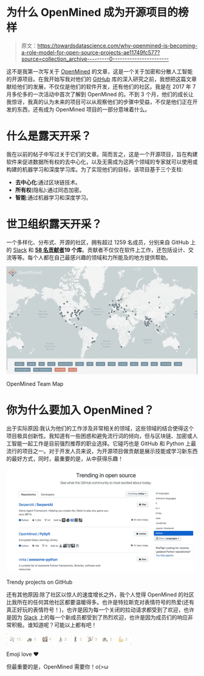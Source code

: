 # 为什么 OpenMined 成为开源项目的榜样

> 原文：<https://towardsdatascience.com/why-openmined-is-becoming-a-role-model-for-open-source-projects-ae11749fc577?source=collection_archive---------0----------------------->

这不是我第一次写关于 [OpenMined](https://openmined.org) 的文章，这是一个关于加密和分散人工智能的开源项目。在我开始写我对他们的 [GitHub](https://github.com/OpenMined) 库的深入研究之前，我想把这篇文章献给他们的发展，不仅仅是他们的软件开发，还有他们的社区。我是在 2017 年 7 月多伦多的一次活动中首次了解到 OpenMined 的。不到 3 个月，他们的成长让我惊讶，我真的认为未来的项目可以从观察他们的步骤中受益，不仅是他们正在开发的东西，还有成为 OpenMined 项目的一部分意味着什么。

# 什么是露天开采？

我在以前的帖子中写过关于它们的文章。简而言之，这是一个开源项目，旨在构建软件来促进数据所有权的去中心化，以及无需成为这两个领域的专家就可以使用或构建的机器学习和深度学习库。为了实现他们的目标，该项目基于三个支柱:

*   **去中心化**:通过区块链技术。
*   **所有权**(隐私):通过同态加密。
*   **智能**:通过机器学习和深度学习。

# **世卫组织**露天开采？

一个多样化、分布式、开源的社区，拥有超过 1259 名成员，分别来自 GitHub 上的 [Slack](https://join.slack.com/t/openmined/shared_invite/enQtMjQzNjExMzkwODgyLTQ5YWNiOWE0OTRkNDhjNDNhOTkwZThjOTJiZWVhOGE1ZGU1Njg0YTRhNWYxZWY1NTZmNWZmY2EyMGI1NjA5N2M) 和 [**58 名贡献者**](https://github.com/orgs/OpenMined/people)**19 个库**。贡献者不仅仅在软件上工作，还包括设计、交流等等。每个人都在自己最感兴趣的领域和力所能及的地方提供帮助。

![](img/178ae510d27ceaf128ee6dccb3aa5673.png)

OpenMined Team Map

# 你为什么要加入 OpenMined？

出于实际原因:我认为他们的工作涉及非常相关的领域，这些领域的结合使得这个项目极具创新性。我知道有一些困惑和避免流行词的倾向，但与区块链、加密或人工智能一起工作是目前强烈推荐的职业选择。它碰巧也是 GitHub 和 Python 上最流行的项目之一。对于开发人员来说，为开源项目做贡献是展示技能或学习新东西的最好方式，同时，最重要的是，从中获得乐趣！

![](img/daca68fb1bb2659c07905807959d3bc1.png)

Trendy projects on GitHub

还有其他原因:除了社区以惊人的速度增长之外，我个人觉得 OpenMined 的社区比我所在的任何其他社区都要温暖得多。也许是特拉斯克对表情符号的热爱(还有真正好玩的表情符号！)，也许是因为每一个关闭的拉动请求都受到了欢迎，也许是因为 [Slack](https://join.slack.com/t/openmined/shared_invite/enQtMjQzNjExMzkwODgyLTQ5YWNiOWE0OTRkNDhjNDNhOTkwZThjOTJiZWVhOGE1ZGU1Njg0YTRhNWYxZWY1NTZmNWZmY2EyMGI1NjA5N2M) 上的每一个新成员都受到了热烈欢迎，也许是因为成员们的响应非常积极。谁知道呢？可能以上都有吧！

![](img/b53a0fbf4660ecc2f4af4ad8d16ae91e.png)

Emoji love ❤

但最重要的是，OpenMined 需要你！o(>ω